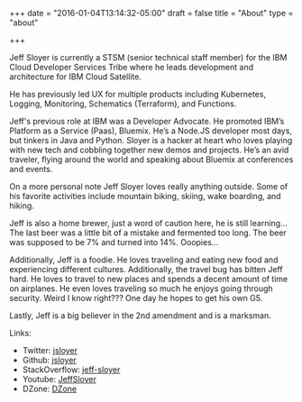 +++
date = "2016-01-04T13:14:32-05:00"
draft = false
title = "About"
type = "about"

+++

Jeff Sloyer is currently a STSM (senior technical staff member) for the IBM Cloud Developer Services Tribe where he leads development and architecture for IBM Cloud Satellite.

He has previously led UX for multiple products including Kubernetes, Logging, Monitoring, Schematics (Terraform), and Functions.

Jeff's previous role at IBM was a Developer Advocate.  He promoted IBM’s Platform as a Service (Paas), Bluemix. He’s a Node.JS developer most days, but tinkers in Java and Python. Sloyer is a hacker at heart who loves playing with new tech and cobbling together new demos and projects. He’s an avid traveler, flying around the world and speaking about Bluemix at conferences and events.

On a more personal note Jeff Sloyer loves really anything outside.  Some of his favorite activities include mountain biking, skiing, wake boarding, and hiking.

Jeff is also a home brewer, just a word of caution here, he is still learning…  The last beer was a little bit of a mistake and fermented too long.  The beer was supposed to be 7% and turned into 14%.  Ooopies…

Additionally, Jeff is a foodie.  He loves traveling and eating new food and experiencing different cultures.  Additionally, the travel bug has bitten Jeff hard.  He loves to travel to new places and spends a decent amount of time on airplanes.  He even loves traveling so much he enjoys going through security.  Weird I know right???  One day he hopes to get his own G5.

Lastly, Jeff is a big believer in the 2nd amendment and is a marksman.

Links:

- Twitter: [jsloyer](http://twitter.com/jsloyer)
- Github: [jsloyer](http://github.com/jsloyer)
- StackOverflow: [jeff-sloyer](http://stackoverflow.com/users/3817025/jeff-sloyer)
- Youtube: [JeffSloyer](http://youtube.com/c/JeffSloyer)
- DZone: [DZone](https://dzone.com/users/jsloyer)
